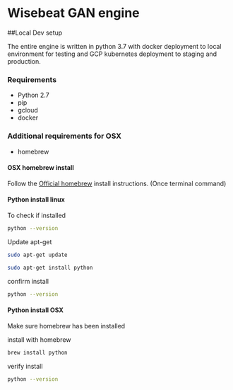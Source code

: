# Wisebeat GAN engine

##Local Dev setup

The entire engine is written in python 3.7 with docker deployment to local environment for testing and GCP kubernetes
deployment to staging and production.

### Requirements

* Python 2.7
* pip
* gcloud
* docker

### Additional requirements for OSX
* homebrew
 
#### OSX homebrew install
Follow the [Official homebrew](https://brew.sh/) install instructions. (Once terminal command)
 
#### Python install linux

To check if installed
````bash
python --version
````

Update apt-get
```bash
sudo apt-get update
```

```bash
sudo apt-get install python
```

confirm install
```bash
python --version
```

#### Python install OSX
Make sure homebrew has been installed

install with homebrew
```bash
brew install python
```

verify install
```bash
python --version
```




